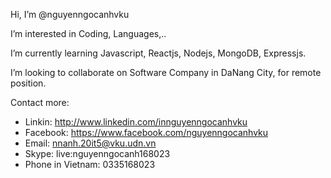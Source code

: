 
Hi, I’m @nguyenngocanhvku

I’m interested in Coding, Languages,..

I’m currently learning Javascript, Reactjs, Nodejs, MongoDB, Expressjs.

I’m looking to collaborate on Software Company in DaNang City, for remote position.

Contact more: 
- Linkin: http://www.linkedin.com/innguyenngocanhvku
- Facebook: https://www.facebook.com/nguyenngocanhvku
- Email: nnanh.20it5@vku.udn.vn
- Skype: live:nguyenngocanh168023
- Phone in Vietnam: 0335168023
